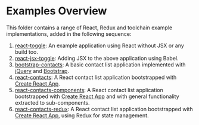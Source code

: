 # Examples Overview

This folder contains a range of React, Redux and toolchain example implementations, added in the following sequence:

1. [react-toggle](react-toggle): An example application using React without JSX or any build too.
2. [react-jsx-toggle](react-jsx-toggle): Adding JSX to the above application using Babel.
3. [bootstrap-contacts](bootstrap-contacts): A basic contact list application implemented with [jQuery](https://jquery.com/) and [Bootstrap](https://getbootstrap).
4. [react-contacts](react-contacts): A React contact list application bootstrapped with [Create React App](https://create-react-app.dev/).
5. [react-contacts-components](react-contact-components): A React contact list application bootstrapped with [Create React App](https://create-react-app.dev/) and with general functionality extracted to sub-components.
6. [react-contacts-redux](react-contacts-redux): A React contact list application bootstrapped with [Create React App](https://create-react-app.dev/), using Redux for state  management.
